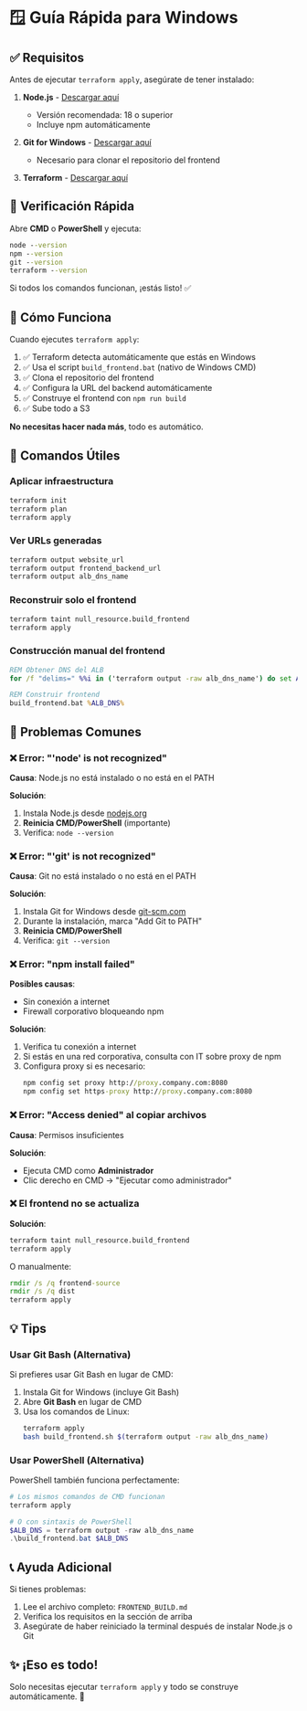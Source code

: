 # 🪟 Guía Rápida para Windows

## ✅ Requisitos

Antes de ejecutar `terraform apply`, asegúrate de tener instalado:

1. **Node.js** - [Descargar aquí](https://nodejs.org/)
   - Versión recomendada: 18 o superior
   - Incluye npm automáticamente

2. **Git for Windows** - [Descargar aquí](https://git-scm.com/download/win)
   - Necesario para clonar el repositorio del frontend

3. **Terraform** - [Descargar aquí](https://www.terraform.io/downloads)

## 🚀 Verificación Rápida

Abre **CMD** o **PowerShell** y ejecuta:

```cmd
node --version
npm --version
git --version
terraform --version
```

Si todos los comandos funcionan, ¡estás listo! ✅

## 🎯 Cómo Funciona

Cuando ejecutes `terraform apply`:

1. ✅ Terraform detecta automáticamente que estás en Windows
2. ✅ Usa el script `build_frontend.bat` (nativo de Windows CMD)
3. ✅ Clona el repositorio del frontend
4. ✅ Configura la URL del backend automáticamente
5. ✅ Construye el frontend con `npm run build`
6. ✅ Sube todo a S3

**No necesitas hacer nada más**, todo es automático.

## 📝 Comandos Útiles

### Aplicar infraestructura
```cmd
terraform init
terraform plan
terraform apply
```

### Ver URLs generadas
```cmd
terraform output website_url
terraform output frontend_backend_url
terraform output alb_dns_name
```

### Reconstruir solo el frontend
```cmd
terraform taint null_resource.build_frontend
terraform apply
```

### Construcción manual del frontend
```cmd
REM Obtener DNS del ALB
for /f "delims=" %%i in ('terraform output -raw alb_dns_name') do set ALB_DNS=%%i

REM Construir frontend
build_frontend.bat %ALB_DNS%
```

## 🐛 Problemas Comunes

### ❌ Error: "'node' is not recognized"

**Causa**: Node.js no está instalado o no está en el PATH

**Solución**:
1. Instala Node.js desde [nodejs.org](https://nodejs.org/)
2. **Reinicia CMD/PowerShell** (importante)
3. Verifica: `node --version`

### ❌ Error: "'git' is not recognized"

**Causa**: Git no está instalado o no está en el PATH

**Solución**:
1. Instala Git for Windows desde [git-scm.com](https://git-scm.com/download/win)
2. Durante la instalación, marca "Add Git to PATH"
3. **Reinicia CMD/PowerShell**
4. Verifica: `git --version`

### ❌ Error: "npm install failed"

**Posibles causas**:
- Sin conexión a internet
- Firewall corporativo bloqueando npm

**Solución**:
1. Verifica tu conexión a internet
2. Si estás en una red corporativa, consulta con IT sobre proxy de npm
3. Configura proxy si es necesario:
   ```cmd
   npm config set proxy http://proxy.company.com:8080
   npm config set https-proxy http://proxy.company.com:8080
   ```

### ❌ Error: "Access denied" al copiar archivos

**Causa**: Permisos insuficientes

**Solución**:
- Ejecuta CMD como **Administrador**
- Clic derecho en CMD → "Ejecutar como administrador"

### ❌ El frontend no se actualiza

**Solución**:
```cmd
terraform taint null_resource.build_frontend
terraform apply
```

O manualmente:
```cmd
rmdir /s /q frontend-source
rmdir /s /q dist
terraform apply
```

## 💡 Tips

### Usar Git Bash (Alternativa)

Si prefieres usar Git Bash en lugar de CMD:

1. Instala Git for Windows (incluye Git Bash)
2. Abre **Git Bash** en lugar de CMD
3. Usa los comandos de Linux:
   ```bash
   terraform apply
   bash build_frontend.sh $(terraform output -raw alb_dns_name)
   ```

### Usar PowerShell (Alternativa)

PowerShell también funciona perfectamente:

```powershell
# Los mismos comandos de CMD funcionan
terraform apply

# O con sintaxis de PowerShell
$ALB_DNS = terraform output -raw alb_dns_name
.\build_frontend.bat $ALB_DNS
```

## 📞 Ayuda Adicional

Si tienes problemas:

1. Lee el archivo completo: `FRONTEND_BUILD.md`
2. Verifica los requisitos en la sección de arriba
3. Asegúrate de haber reiniciado la terminal después de instalar Node.js o Git

## ✨ ¡Eso es todo!

Solo necesitas ejecutar `terraform apply` y todo se construye automáticamente. 🎉

